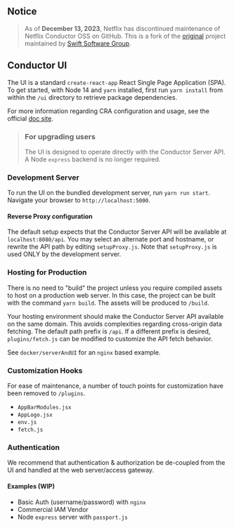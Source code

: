 ## Notice

> As of **December 13, 2023**, Netflix has discontinued maintenance of Netflix Conductor OSS on GitHub. This is a fork of the [original](https://github.com/Netflix/conductor-ui) project maintained by [Swift Software Group](https://www.swiftsoftwaregroup.com).

## Conductor UI

The UI is a standard `create-react-app` React Single Page Application (SPA). To get started, with Node 14 and `yarn` installed, first run `yarn install` from within the `/ui` directory to retrieve package dependencies.

For more information regarding CRA configuration and usage, see the official [doc site](https://create-react-app.dev/).

> ### For upgrading users
>
> The UI is designed to operate directly with the Conductor Server API. A Node `express` backend is no longer required.

### Development Server

To run the UI on the bundled development server, run `yarn run start`. Navigate your browser to `http://localhost:5000`.

#### Reverse Proxy configuration

The default setup expects that the Conductor Server API will be available at `localhost:8080/api`. You may select an alternate port and hostname, or rewrite the API path by editing `setupProxy.js`. Note that `setupProxy.js` is used ONLY by the development server.

### Hosting for Production

There is no need to "build" the project unless you require compiled assets to host on a production web server. In this case, the project can be built with the command `yarn build`. The assets will be produced to `/build`.

Your hosting environment should make the Conductor Server API available on the same domain. This avoids complexities regarding cross-origin data fetching. The default path prefix is `/api`. If a different prefix is desired, `plugins/fetch.js` can be modified to customize the API fetch behavior.

See `docker/serverAndUI` for an `nginx` based example.

### Customization Hooks

For ease of maintenance, a number of touch points for customization have been removed to `/plugins`.

- `AppBarModules.jsx`
- `AppLogo.jsx`
- `env.js`
- `fetch.js`

### Authentication

We recommend that authentication & authorization be de-coupled from the UI and handled at the web server/access gateway.

#### Examples (WIP)

- Basic Auth (username/password) with `nginx`
- Commercial IAM Vendor
- Node `express` server with `passport.js`
